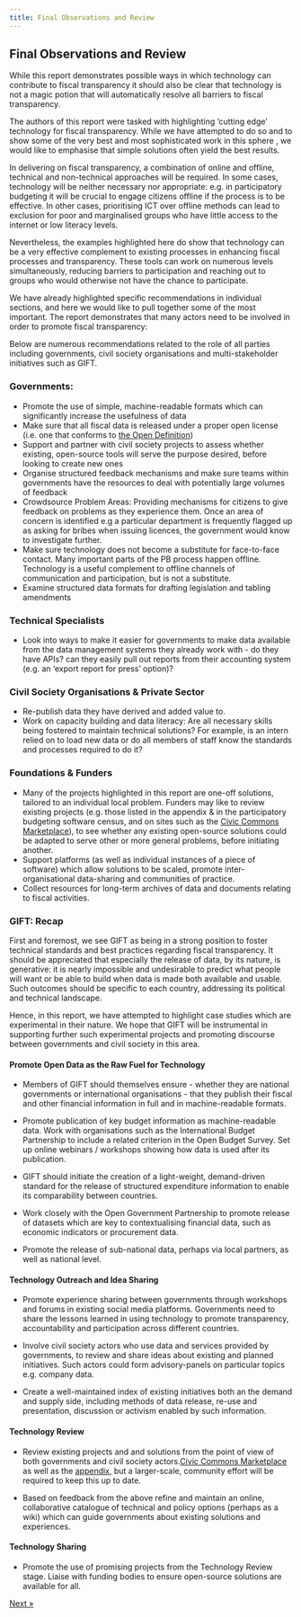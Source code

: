 ```yaml
---
title: Final Observations and Review
---
```



## Final Observations and Review


While this report demonstrates possible ways in which technology can contribute to fiscal transparency it should also be clear that technology is not a magic potion that will automatically resolve all barriers to fiscal transparency. 


The authors of this report were tasked with highlighting ‘cutting edge’ technology for fiscal transparency. While we have attempted to do so and to show some of the very best and most sophisticated work in this sphere , we would like to emphasise that simple solutions often yield the best results. 


In delivering on fiscal transparency, a combination of online and offline, technical and non-technical approaches will be required. In some cases, technology will be neither necessary nor appropriate: e.g. in participatory budgeting it will be crucial to engage citizens offline if the process is to be effective. In other cases, prioritising ICT over offline methods can lead to exclusion for poor and marginalised groups who have little access to the internet or low literacy levels. 


Nevertheless, the examples highlighted here do show that technology can be a very effective complement to existing processes in enhancing fiscal processes and transparency. These tools can work on numerous levels simultaneously, reducing barriers to participation and reaching out to groups who would otherwise not have the chance to participate. 


We have already highlighted specific recommendations in individual sections, and here we would like to pull together some of the most important. The report demonstrates that many actors need to be involved  in order to promote fiscal transparency: 


Below are numerous recommendations related to the role of all parties including governments, civil society organisations and multi-stakeholder initiatives such as GIFT. 


### Governments: 

* Promote the use of simple, machine-readable formats which can significantly increase the usefulness of data 
* Make sure that all fiscal data is released under a proper open license (i.e. one that conforms to [the Open Definition](http://opendefinition.org/))
* Support and partner with civil society projects to assess whether existing, open-source tools will serve the purpose desired, before looking to create new ones
* Organise structured feedback mechanisms and make sure teams within governments have the resources to deal with potentially large volumes of feedback 
* Crowdsource Problem Areas: Providing mechanisms for citizens to give feedback on problems as they experience them. Once an area of concern is identified e.g a particular department is  frequently flagged up as asking for bribes when issuing licences, the government would know to investigate further.
* Make sure technology does not become a substitute for face-to-face contact. Many important parts of the PB process happen offline. Technology is a useful complement to offline channels of communication and participation, but is not a substitute.
* Examine structured data formats for drafting legislation and tabling amendments

### Technical Specialists 
 
* Look into ways to make it easier for governments to make data available from the data management systems they already work with - do they have APIs? can they easily pull out reports from their accounting system (e.g. an ‘export report for press’ option)? 

### Civil Society Organisations & Private Sector

* Re-publish data they have derived and added value to. 
* Work on capacity building and data literacy: Are all necessary skills being fostered to maintain technical solutions? For example, is an intern relied on to load new data or do all members of staff know the standards and processes required to do it? 

### Foundations & Funders

* Many of the projects highlighted in this report are one-off solutions, tailored to an individual local problem. Funders may like to review existing projects (e.g. those listed in the appendix & in the participatory budgeting software census, and on sites such as the [Civic Commons Marketplace](http://civiccommons.org/apps)), to see whether any existing open-source solutions could be adapted to serve other or more general problems, before initiating another.
* Support platforms (as well as individual instances of a piece of software) which allow solutions to be scaled, promote inter-organisational data-sharing and communities of practice. 
* Collect resources for long-term archives of data and documents relating to fiscal activities. 

### GIFT: Recap

First and foremost, we see GIFT as being in a strong position to foster technical standards and best practices regarding fiscal transparency. It should be appreciated that especially the release of data, by its nature, is generative: it is nearly impossible and undesirable to predict what people will want or be able to build when data is made both available and usable. Such outcomes should be specific to each country, addressing its political and technical landscape.

Hence, in this report, we have attempted to highlight case studies which are experimental in their nature. We hope that GIFT will be instrumental in supporting further such experimental projects and promoting discourse between governments and civil society in this area.  

#### Promote Open Data as the Raw Fuel for Technology

* Members of GIFT should themselves ensure - whether they are national governments or international organisations - that they publish their fiscal and other financial information in full and in machine-readable formats.

* Promote publication of key budget information as machine-readable data. Work with organisations such as the International Budget Partnership to include a related criterion in the Open Budget Survey. Set up online webinars / workshops showing how data is used after its publication.

* GIFT should initiate the creation of a light-weight, demand-driven standard for the release of structured expenditure information to enable its comparability between countries. 

* Work closely with the Open Government Partnership to promote release of datasets which are key to contextualising financial data, such as economic indicators or procurement data.

* Promote the release of sub-national data, perhaps via local partners, as well as national level.

#### Technology Outreach and Idea Sharing

* Promote experience sharing between governments through workshops and forums in existing social media platforms. Governments need to share the lessons learned in using technology to promote transparency, accountability and participation across different countries.

* Involve civil society actors who use data and services provided by governments, to review and share ideas about existing and planned initiatives. Such actors could form advisory-panels on particular topics e.g. company data.

* Create a well-maintained index of existing initiatives both an the demand and supply side, including methods of data release, re-use and presentation, discussion or activism enabled by such information. 

#### Technology Review

* Review existing projects and and solutions from the point of view of both governments and civil society actors.[Civic Commons Marketplace](http://civiccommons.org/apps) as well as the [appendix](http://bit.ly/TTAPF-projects), but a larger-scale, community effort will be required to keep this up to date. 

* Based on feedback from the above refine and maintain an online, collaborative catalogue of technical and policy options (perhaps as a wiki) which can guide governments about existing solutions and experiences.

#### Technology Sharing

* Promote the use of promising projects from the Technology Review stage. Liaise with funding bodies to ensure open-source solutions are available for all. 

<div class="pull-right"><a class="btn btn-default btn-mini" href="../chapter10-intro">Next &raquo;</a></div>